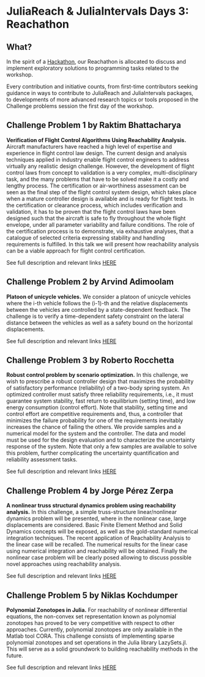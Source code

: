 # JuliaReach & JuliaIntervals Days 3: Reachathon

## What?

In the spirit of a [Hackathon](https://en.wikipedia.org/wiki/Hackathon), our Reachathon is allocated to discuss and implement exploratory solutions to programming tasks related to the workshop.

Every contribution and initiative counts, from first-time contributors seeking guidance in ways to contribute to JuliaReach and JuliaIntervals packages, to developments of more advanced research topics or tools proposed in the Challenge problems session the first day of the workshop.

## Challenge Problem 1 by Raktim Bhattacharya

**Verification of Flight Control Algorithms Using Reachability Analysis.** Aircraft manufacturers have reached a high level of expertise and experience in flight control law design. The current design and analysis techniques applied in industry enable flight control engineers to address virtually any realistic design challenge. However, the development of flight control laws from concept to validation is a very complex, multi-disciplinary task, and the many problems that have to be solved make it a costly and lengthy process. The certification or air-worthiness assessment can be seen as the final step of the flight control system design, which takes place when a mature controller design is available and is ready for flight tests. In the certification or clearance process, which includes verification and validation, it has to be proven that the flight control laws have been designed such that the aircraft is safe to fly throughout the whole flight envelope, under all parameter variability and failure conditions. The role of the certification process is to demonstrate, via exhaustive analyses, that a catalogue of selected criteria expressing stability and handling requirements is fulfilled. In this talk we will present how reachability analysis can be a viable approach for flight control certification.

See full description and relevant links [HERE](https://github.com/JuliaReach/juliareach-days-3-reachathon/tree/master/Challenge_1)

## Challenge Problem 2 by Arvind Adimoolam

**Platoon of unicycle vehicles.** We consider a platoon of unicycle vehicles where the i-th vehicle follows the (i-1)-th and the relative displacements between the vehicles are controlled by a state-dependent feedback. The challenge is to verify a time-dependent safety constraint on the lateral distance between the vehicles as well as a safety bound on the horizontal displacements.	

See full description and relevant links [HERE](https://github.com/JuliaReach/juliareach-days-3-reachathon/tree/master/Challenge_2)

## Challenge Problem 3 by Roberto Rocchetta

**Robust control problem by scenario optimization.** In this challenge, we wish to prescribe a robust controller design that maximizes the probability of satisfactory performance (reliability) of a two-body spring system. An optimized controller must satisfy three reliability requirements, i.e., it must guarantee system stability, fast return to equilibrium (setting time), and low energy consumption (control effort). Note that stability, setting time and control effort are competitive requirements and, thus, a controller that minimizes the failure probability for one of the requirements inevitably increases the chance of failing the others. We provide samples and a numerical model for the system and the controller. The data and model must be used for the design evaluation and to characterize the uncertainty response of the system. Note that only a few samples are available to solve this problem, further complicating the uncertainty quantification and reliability assessment tasks.	

See full description and relevant links [HERE](https://github.com/JuliaReach/juliareach-days-3-reachathon/tree/master/Challenge_3)


## Challenge Problem 4 by Jorge Pérez Zerpa

**A nonlinear truss structural dynamics problem using reachability analysis.** In this challenge, a simple truss-structure linear/nonlinear dynamics problem will be presented, where in the nonlinear case, large displacements are considered. Basic Finite Element Method and Solid Dynamics concepts will be exposed, as well as the gold-standard numerical integration techniques. The recent application of Reachability Analysis to the linear case will be recalled. The numerical results for the linear case using numerical integration and reachability will be obtained. Finally the nonlinear case problem will be clearly posed allowing to discuss possible novel approaches using reachability analysis.

See full description and relevant links [HERE](https://github.com/JuliaReach/juliareach-days-3-reachathon/tree/master/Challenge_4)

## Challenge Problem 5 by Niklas Kochdumper

**Polynomial Zonotopes in Julia.** For reachability of nonlinear differential equations, the non-convex set representation known as polynomial zonotopes has proved to be very competitive with respect to other approaches. Currently, polynomial zonotopes are only available in the Matlab tool CORA. This challenge consists of implementing sparse polynomial zonotopes and set operations in the Julia library LazySets.jl. This will serve as a solid groundwork to building reachability methods in the future.	

See full description and relevant links [HERE](https://github.com/JuliaReach/juliareach-days-3-reachathon/tree/master/Challenge_5)
